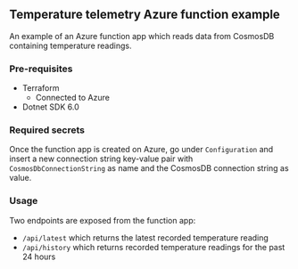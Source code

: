 ## Temperature telemetry Azure function example

An example of an Azure function app which reads data from CosmosDB containing temperature readings.

### Pre-requisites

- Terraform
  - Connected to Azure
- Dotnet SDK 6.0

### Required secrets

Once the function app is created on Azure, go under `Configuration` and insert a new connection string key-value pair with `CosmosDbConnectionString` as name and the CosmosDB connection string as value.

### Usage

Two endpoints are exposed from the function app:

- `/api/latest` which returns the latest recorded temperature reading
- `/api/history` which returns recorded temperature readings for the past 24 hours

